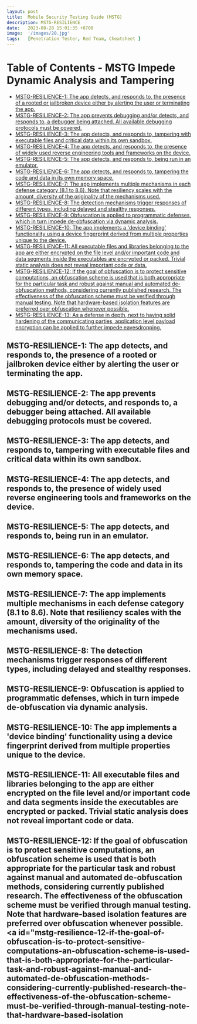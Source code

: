 ```yaml
---
layout: post
title:  Mobile Security Testing Guide (MSTG)
description: MSTG-RESILIENCE
date:   2023-08-28 15:01:35 +0700
image:  '/images/20.jpg'
tags:   [Penetration Tester, Red Team, Cheatsheet ]
---
```


# Table of Contents - MSTG Impede Dynamic Analysis and Tampering

- [MSTG-RESILIENCE-1: The app detects, and responds to, the presence of a rooted or jailbroken device either by alerting the user or terminating the app.](#mstg-resilience-1-the-app-detects-and-responds-to-the-presence-of-a-rooted-or-jailbroken-device-either-by-alerting-the-user-or-terminating-the-app)
- [MSTG-RESILIENCE-2: The app prevents debugging and/or detects, and responds to, a debugger being attached. All available debugging protocols must be covered.](#mstg-resilience-2-the-app-prevents-debugging-andor-detects-and-responds-to-a-debugger-being-attached-all-available-debugging-protocols-must-be-covered)
- [MSTG-RESILIENCE-3: The app detects, and responds to, tampering with executable files and critical data within its own sandbox.](#mstg-resilience-3-the-app-detects-and-responds-to-tampering-with-executable-files-and-critical-data-within-its-own-sandbox)
- [MSTG-RESILIENCE-4: The app detects, and responds to, the presence of widely used reverse engineering tools and frameworks on the device.](#mstg-resilience-4-the-app-detects-and-responds-to-the-presence-of-widely-used-reverse-engineering-tools-and-frameworks-on-the-device)
- [MSTG-RESILIENCE-5: The app detects, and responds to, being run in an emulator.](#mstg-resilience-5-the-app-detects-and-responds-to-being-run-in-an-emulator)
- [MSTG-RESILIENCE-6: The app detects, and responds to, tampering the code and data in its own memory space.](#mstg-resilience-6-the-app-detects-and-responds-to-tampering-the-code-and-data-in-its-own-memory-space)
- [MSTG-RESILIENCE-7: The app implements multiple mechanisms in each defense category (8.1 to 8.6). Note that resiliency scales with the amount, diversity of the originality of the mechanisms used.](#mstg-resilience-7-the-app-implements-multiple-mechanisms-in-each-defense-category-81-to-86-note-that-resiliency-scales-with-the-amount-diversity-of-the-originality-of-the-mechanisms-used)
- [MSTG-RESILIENCE-8: The detection mechanisms trigger responses of different types, including delayed and stealthy responses.](#mstg-resilience-8-the-detection-mechanisms-trigger-responses-of-different-types-including-delayed-and-stealthy-responses)
- [MSTG-RESILIENCE-9: Obfuscation is applied to programmatic defenses, which in turn impede de-obfuscation via dynamic analysis.](#mstg-resilience-9-obfuscation-is-applied-to-programmatic-defenses-which-in-turn-impede-de-obfuscation-via-dynamic-analysis)
- [MSTG-RESILIENCE-10: The app implements a 'device binding' functionality using a device fingerprint derived from multiple properties unique to the device.](#mstg-resilience-10-the-app-implements-a-device-binding-functionality-using-a-device-fingerprint-derived-from-multiple-properties-unique-to-the-device)
- [MSTG-RESILIENCE-11: All executable files and libraries belonging to the app are either encrypted on the file level and/or important code and data segments inside the executables are encrypted or packed. Trivial static analysis does not reveal important code or data.](#mstg-resilience-11-all-executable-files-and-libraries-belonging-to-the-app-are-either-encrypted-on-the-file-level-andor-important-code-and-data-segments-inside-the-executables-are-encrypted-or-packed-trivial-static-analysis-does-not-reveal-important-code-or-data)
- [MSTG-RESILIENCE-12: If the goal of obfuscation is to protect sensitive computations, an obfuscation scheme is used that is both appropriate for the particular task and robust against manual and automated de-obfuscation methods, considering currently published research. The effectiveness of the obfuscation scheme must be verified through manual testing. Note that hardware-based isolation features are preferred over obfuscation whenever possible.](#mstg-resilience-12-if-the-goal-of-obfuscation-is-to-protect-sensitive-computations-an-obfuscation-scheme-is-used-that-is-both-appropriate-for-the-particular-task-and-robust-against-manual-and-automated-de-obfuscation-methods-considering-currently-published-research-the-effectiveness-of-the-obfuscation-scheme-must-be-verified-through-manual-testing-note-that-hardware-based-isolation-features-are-preferred-over-obfuscation-whenever-possible)
- [MSTG-RESILIENCE-13: As a defense in depth, next to having solid hardening of the communicating parties, application level payload encryption can be applied to further impede eavesdropping.](#mstg-resilience-13-as-a-defense-in-depth-next-to-having-solid-hardening-of-the-communicating-parties-application-level-payload-encryption-can-be-applied-to-further-impede-eavesdropping)

## MSTG-RESILIENCE-1: The app detects, and responds to, the presence of a rooted or jailbroken device either by alerting the user or terminating the app. <a id="mstg-resilience-1-the-app-detects-and-responds-to-the-presence-of-a-rooted-or-jailbroken-device-either-by-alerting-the-user-or-terminating-the-app"></a>

## MSTG-RESILIENCE-2: The app prevents debugging and/or detects, and responds to, a debugger being attached. All available debugging protocols must be covered. <a id="mstg-resilience-2-the-app-prevents-debugging-andor-detects-and-responds-to-a-debugger-being-attached-all-available-debugging-protocols-must-be-covered"></a>

## MSTG-RESILIENCE-3: The app detects, and responds to, tampering with executable files and critical data within its own sandbox. <a id="mstg-resilience-3-the-app-detects-and-responds-to-tampering-with-executable-files-and-critical-data-within-its-own-sandbox"></a>

## MSTG-RESILIENCE-4: The app detects, and responds to, the presence of widely used reverse engineering tools and frameworks on the device. <a id="mstg-resilience-4-the-app-detects-and-responds-to-the-presence-of-widely-used-reverse-engineering-tools-and-frameworks-on-the-device"></a>

## MSTG-RESILIENCE-5: The app detects, and responds to, being run in an emulator. <a id="mstg-resilience-5-the-app-detects-and-responds-to-being-run-in-an-emulator"></a>

## MSTG-RESILIENCE-6: The app detects, and responds to, tampering the code and data in its own memory space. <a id="mstg-resilience-6-the-app-detects-and-responds-to-tampering-the-code-and-data-in-its-own-memory-space"></a>

## MSTG-RESILIENCE-7: The app implements multiple mechanisms in each defense category (8.1 to 8.6). Note that resiliency scales with the amount, diversity of the originality of the mechanisms used. <a id="mstg-resilience-7-the-app-implements-multiple-mechanisms-in-each-defense-category-81-to-86-note-that-resiliency-scales-with-the-amount-diversity-of-the-originality-of-the-mechanisms-used"></a>

## MSTG-RESILIENCE-8: The detection mechanisms trigger responses of different types, including delayed and stealthy responses. <a id="mstg-resilience-8-the-detection-mechanisms-trigger-responses-of-different-types-including-delayed-and-stealthy-responses"></a>

## MSTG-RESILIENCE-9: Obfuscation is applied to programmatic defenses, which in turn impede de-obfuscation via dynamic analysis. <a id="mstg-resilience-9-obfuscation-is-applied-to-programmatic-defenses-which-in-turn-impede-de-obfuscation-via-dynamic-analysis"></a>

## MSTG-RESILIENCE-10: The app implements a 'device binding' functionality using a device fingerprint derived from multiple properties unique to the device. <a id="mstg-resilience-10-the-app-implements-a-device-binding-functionality-using-a-device-fingerprint-derived-from-multiple-properties-unique-to-the-device"></a>

## MSTG-RESILIENCE-11: All executable files and libraries belonging to the app are either encrypted on the file level and/or important code and data segments inside the executables are encrypted or packed. Trivial static analysis does not reveal important code or data. <a id="mstg-resilience-11-all-executable-files-and-libraries-belonging-to-the-app-are-either-encrypted-on-the-file-level-andor-important-code-and-data-segments-inside-the-executables-are-encrypted-or-packed-trivial-static-analysis-does-not-reveal-important-code-or-data"></a>

## MSTG-RESILIENCE-12: If the goal of obfuscation is to protect sensitive computations, an obfuscation scheme is used that is both appropriate for the particular task and robust against manual and automated de-obfuscation methods, considering currently published research. The effectiveness of the obfuscation scheme must be verified through manual testing. Note that hardware-based isolation features are preferred over obfuscation whenever possible. <a id="mstg-resilience-12-if-the-goal-of-obfuscation-is-to-protect-sensitive-computations-an-obfuscation-scheme-is-used-that-is-both-appropriate-for-the-particular-task-and-robust-against-manual-and-automated-de-obfuscation-methods-considering-currently-published-research-the-effectiveness-of-the-obfuscation-scheme-must-be-verified-through-manual-testing-note-that-hardware-based-isolation
